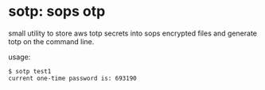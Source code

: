 # sotp: sops otp

small utility to store aws totp secrets into sops encrypted files and generate totp on the command line.

usage:

```
$ sotp test1
current one-time password is: 693190
```